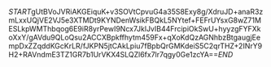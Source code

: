 $START$gUtBVoJVRiAKGEiquK+v3SOVtCpvuG4a35S8Exy8g/XdruJD+anaR3zmLxxUQjVE2VJ5e3XTMDt9KYNDenWsikFBQkL5NYtef+FEFrUYsxG8wZ71MESLkpWMThbqog6E9iR8yrPewI9Ncx7JklJvIB44FrcipiOkSwU+hyyzgFYFXkoXxY/gAVdu9QLoQsu2ACCXBpkffhytm459Fx+qXoKdQzAGNhbzBtgaugjEempDxZZqddKGcKrLR/fJKPN5jtCAkLpiu7fBpbQrGMKdeiS5C2qrTHZ+2INrY9H2+RAVndmE3TZ1GR7b1UrVKX4SLQZl6fx7lr7qgy0Ge1zcYA==$END$